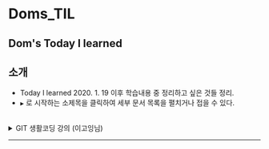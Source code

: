 # Doms_TIL
Dom's Today I learned
---

소개
----

- Today I learned 2020. 1. 19 이후 학습내용 중 정리하고 싶은 것들 정리.<br>
-	`▶` 로 시작하는 소제목을 클릭하여 세부 문서 목록을 펼치거나 접을 수 있다.<br><br>

<details><summary>GIT 생활코딩 강의 (이고잉님)</summary><br>

-	[Chapter 1-11 : 챕터 제목](md파일 url)</details>

---

